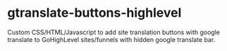 # gtranslate-buttons-highlevel
Custom CSS/HTML/Javascript to add site translation buttons with google translate to GoHighLevel sites/funnels with hidden google translate bar.

